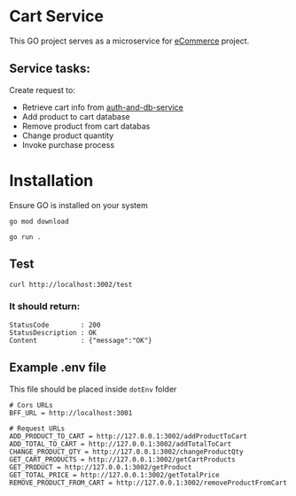 Cart Service
===

This GO project serves as a microservice for [eCommerce](https://github.com/users/ethmore/projects/4) project.


## Service tasks:

Create request to: 
- Retrieve cart info from [auth-and-db-service](https://github.com/ethmore/auth-and-db-service)
- Add product to cart database
- Remove product from cart databas
- Change product quantity
- Invoke purchase process



# Installation

Ensure GO is installed on your system
```
go mod download
````

```
go run .
```

## Test
```
curl http://localhost:3002/test
```
### It should return:
```
StatusCode        : 200
StatusDescription : OK
Content           : {"message":"OK"}
```

## Example .env file
This file should be placed inside `dotEnv` folder
```
# Cors URLs
BFF_URL = http://localhost:3001

# Request URLs
ADD_PRODUCT_TO_CART = http://127.0.0.1:3002/addProductToCart
ADD_TOTAL_TO_CART = http://127.0.0.1:3002/addTotalToCart
CHANGE_PRODUCT_QTY = http://127.0.0.1:3002/changeProductQty
GET_CART_PRODUCTS = http://127.0.0.1:3002/getCartProducts
GET_PRODUCT = http://127.0.0.1:3002/getProduct
GET_TOTAL_PRICE = http://127.0.0.1:3002/getTotalPrice
REMOVE_PRODUCT_FROM_CART = http://127.0.0.1:3002/removeProductFromCart
```